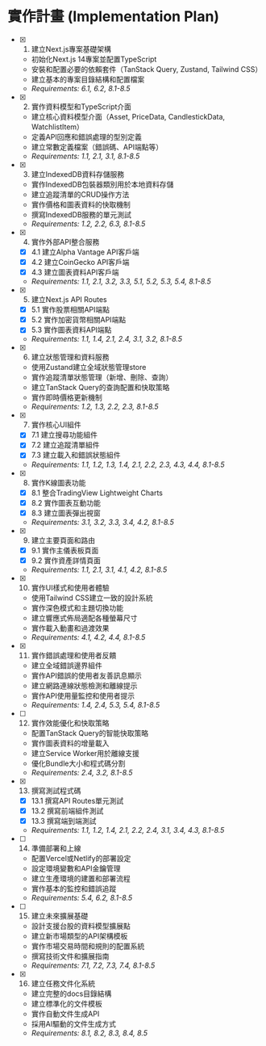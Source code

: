 # 實作計畫 (Implementation Plan)

- [x] 1. 建立Next.js專案基礎架構
  - 初始化Next.js 14專案並配置TypeScript
  - 安裝和配置必要的依賴套件（TanStack Query, Zustand, Tailwind CSS）
  - 建立基本的專案目錄結構和配置檔案
  - _Requirements: 6.1, 6.2, 8.1-8.5_

- [x] 2. 實作資料模型和TypeScript介面
  - 建立核心資料模型介面（Asset, PriceData, CandlestickData, WatchlistItem）
  - 定義API回應和錯誤處理的型別定義
  - 建立常數定義檔案（錯誤碼、API端點等）
  - _Requirements: 1.1, 2.1, 3.1, 8.1-8.5_

- [x] 3. 建立IndexedDB資料存儲服務
  - 實作IndexedDB包裝器類別用於本地資料存儲
  - 建立追蹤清單的CRUD操作方法
  - 實作價格和圖表資料的快取機制
  - 撰寫IndexedDB服務的單元測試
  - _Requirements: 1.2, 2.2, 6.3, 8.1-8.5_

- [x] 4. 實作外部API整合服務
  - [x] 4.1 建立Alpha Vantage API客戶端
  - [x] 4.2 建立CoinGecko API客戶端
  - [x] 4.3 建立圖表資料API客戶端
  - _Requirements: 1.1, 2.1, 3.2, 3.3, 5.1, 5.2, 5.3, 5.4, 8.1-8.5_

- [x] 5. 建立Next.js API Routes
  - [x] 5.1 實作股票相關API端點
  - [x] 5.2 實作加密貨幣相關API端點
  - [x] 5.3 實作圖表資料API端點
  - _Requirements: 1.1, 1.4, 2.1, 2.4, 3.1, 3.2, 8.1-8.5_

- [x] 6. 建立狀態管理和資料服務
  - 使用Zustand建立全域狀態管理store
  - 實作追蹤清單狀態管理（新增、刪除、查詢）
  - 建立TanStack Query的查詢配置和快取策略
  - 實作即時價格更新機制
  - _Requirements: 1.2, 1.3, 2.2, 2.3, 8.1-8.5_

- [x] 7. 實作核心UI組件
  - [x] 7.1 建立搜尋功能組件
  - [x] 7.2 建立追蹤清單組件
  - [x] 7.3 建立載入和錯誤狀態組件
  - _Requirements: 1.1, 1.2, 1.3, 1.4, 2.1, 2.2, 2.3, 4.3, 4.4, 8.1-8.5_

- [x] 8. 實作K線圖表功能
  - [x] 8.1 整合TradingView Lightweight Charts
  - [x] 8.2 實作圖表互動功能
  - [x] 8.3 建立圖表彈出視窗
  - _Requirements: 3.1, 3.2, 3.3, 3.4, 4.2, 8.1-8.5_

- [x] 9. 建立主要頁面和路由
  - [x] 9.1 實作主儀表板頁面
  - [x] 9.2 實作資產詳情頁面
  - _Requirements: 1.1, 2.1, 3.1, 4.1, 4.2, 8.1-8.5_

- [x] 10. 實作UI樣式和使用者體驗
  - 使用Tailwind CSS建立一致的設計系統
  - 實作深色模式和主題切換功能
  - 建立響應式佈局適配各種螢幕尺寸
  - 實作載入動畫和過渡效果
  - _Requirements: 4.1, 4.2, 4.4, 8.1-8.5_

- [x] 11. 實作錯誤處理和使用者反饋
  - 建立全域錯誤邊界組件
  - 實作API錯誤的使用者友善訊息顯示
  - 建立網路連線狀態檢測和離線提示
  - 實作API使用量監控和使用者提示
  - _Requirements: 1.4, 2.4, 5.3, 5.4, 8.1-8.5_

- [ ] 12. 實作效能優化和快取策略
  - 配置TanStack Query的智能快取策略
  - 實作圖表資料的增量載入
  - 建立Service Worker用於離線支援
  - 優化Bundle大小和程式碼分割
  - _Requirements: 2.4, 3.2, 8.1-8.5_

- [x] 13. 撰寫測試程式碼
  - [x] 13.1 撰寫API Routes單元測試
  - [x] 13.2 撰寫前端組件測試
  - [x] 13.3 撰寫端到端測試
  - _Requirements: 1.1, 1.2, 1.4, 2.1, 2.2, 2.4, 3.1, 3.4, 4.3, 8.1-8.5_

- [ ] 14. 準備部署和上線
  - 配置Vercel或Netlify的部署設定
  - 設定環境變數和API金鑰管理
  - 建立生產環境的建置和部署流程
  - 實作基本的監控和錯誤追蹤
  - _Requirements: 5.4, 6.2, 8.1-8.5_

- [ ] 15. 建立未來擴展基礎
  - 設計支援台股的資料模型擴展點
  - 建立新市場類型的API架構模板
  - 實作市場交易時間和規則的配置系統
  - 撰寫技術文件和擴展指南
  - _Requirements: 7.1, 7.2, 7.3, 7.4, 8.1-8.5_

- [x] 16. 建立任務文件化系統
  - 建立完整的docs目錄結構
  - 建立標準化的文件模板
  - 實作自動文件生成API
  - 採用AI驅動的文件生成方式
  - _Requirements: 8.1, 8.2, 8.3, 8.4, 8.5_
